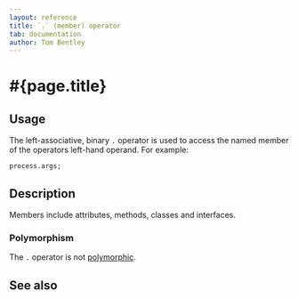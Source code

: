 ```yaml
---
layout: reference
title: `.` (member) operator
tab: documentation
author: Tom Bentley
---
```


# #{page.title}

## Usage 

The left-associative, binary `.` operator is used to access the named member of 
the operators left-hand operand. For example:

    process.args;

## Description

Members include attributes, methods, classes and interfaces.

### Polymorphism

The `.` operator is not [polymorphic](/documentation/tour/language-module/#operator_polymorphism). 

## See also


